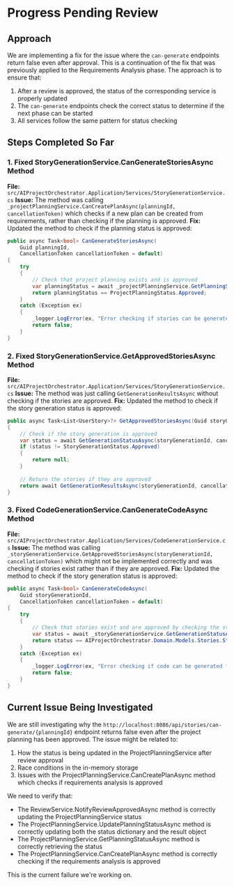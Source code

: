 # Progress Pending Review

## Approach

We are implementing a fix for the issue where the `can-generate` endpoints return false even after approval. This is a continuation of the fix that was previously applied to the Requirements Analysis phase. The approach is to ensure that:

1. After a review is approved, the status of the corresponding service is properly updated
2. The `can-generate` endpoints check the correct status to determine if the next phase can be started
3. All services follow the same pattern for status checking

## Steps Completed So Far

### 1. Fixed StoryGenerationService.CanGenerateStoriesAsync Method
**File:** `src/AIProjectOrchestrator.Application/Services/StoryGenerationService.cs`
**Issue:** The method was calling `_projectPlanningService.CanCreatePlanAsync(planningId, cancellationToken)` which checks if a new plan can be created from requirements, rather than checking if the planning is approved.
**Fix:** Updated the method to check if the planning status is approved:
```csharp
public async Task<bool> CanGenerateStoriesAsync(
    Guid planningId,
    CancellationToken cancellationToken = default)
{
    try
    {
        // Check that project planning exists and is approved
        var planningStatus = await _projectPlanningService.GetPlanningStatusAsync(planningId, cancellationToken);
        return planningStatus == ProjectPlanningStatus.Approved;
    }
    catch (Exception ex)
    {
        _logger.LogError(ex, "Error checking if stories can be generated for planning {PlanningId}", planningId);
        return false;
    }
}
```

### 2. Fixed StoryGenerationService.GetApprovedStoriesAsync Method
**File:** `src/AIProjectOrchestrator.Application/Services/StoryGenerationService.cs`
**Issue:** The method was just calling `GetGenerationResultsAsync` without checking if the stories are approved.
**Fix:** Updated the method to check if the story generation status is approved:
```csharp
public async Task<List<UserStory>?> GetApprovedStoriesAsync(Guid storyGenerationId, CancellationToken cancellationToken = default)
{
    // Check if the story generation is approved
    var status = await GetGenerationStatusAsync(storyGenerationId, cancellationToken);
    if (status != StoryGenerationStatus.Approved)
    {
        return null;
    }
    
    // Return the stories if they are approved
    return await GetGenerationResultsAsync(storyGenerationId, cancellationToken);
}
```

### 3. Fixed CodeGenerationService.CanGenerateCodeAsync Method
**File:** `src/AIProjectOrchestrator.Application/Services/CodeGenerationService.cs`
**Issue:** The method was calling `_storyGenerationService.GetApprovedStoriesAsync(storyGenerationId, cancellationToken)` which might not be implemented correctly and was checking if stories exist rather than if they are approved.
**Fix:** Updated the method to check if the story generation status is approved:
```csharp
public async Task<bool> CanGenerateCodeAsync(
    Guid storyGenerationId,
    CancellationToken cancellationToken = default)
{
    try
    {
        // Check that stories exist and are approved by checking the status
        var status = await _storyGenerationService.GetGenerationStatusAsync(storyGenerationId, cancellationToken);
        return status == AIProjectOrchestrator.Domain.Models.Stories.StoryGenerationStatus.Approved;
    }
    catch (Exception ex)
    {
        _logger.LogError(ex, "Error checking if code can be generated for story generation {StoryGenerationId}", storyGenerationId);
        return false;
    }
}
```

## Current Issue Being Investigated

We are still investigating why the `http://localhost:8086/api/stories/can-generate/{planningId}` endpoint returns false even after the project planning has been approved. The issue might be related to:

1. How the status is being updated in the ProjectPlanningService after review approval
2. Race conditions in the in-memory storage
3. Issues with the ProjectPlanningService.CanCreatePlanAsync method which checks if requirements analysis is approved

We need to verify that:
- The ReviewService.NotifyReviewApprovedAsync method is correctly updating the ProjectPlanningService status
- The ProjectPlanningService.UpdatePlanningStatusAsync method is correctly updating both the status dictionary and the result object
- The ProjectPlanningService.GetPlanningStatusAsync method is correctly retrieving the status
- The ProjectPlanningService.CanCreatePlanAsync method is correctly checking if the requirements analysis is approved

This is the current failure we're working on.